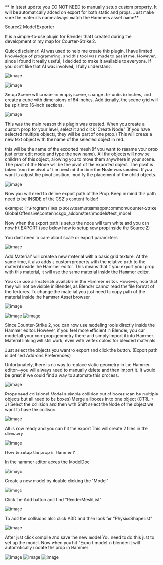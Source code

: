 ** In latest update you DO NOT NEED to manually setup custom property. It will be automatically added on export for both static and props. Just make sure the materials name always match the Hammers asset name**


Source2 Model Exporter

It is a simple-to-use plugin for Blender that I created during the development of my map for Counter-Strike 2.

Quick disclaimer! AI was used to help me create this plugin. I have limited knowledge of programming, and this tool was made to assist me. However, since I found it really useful, I decided to make it available to everyone. If you don’t like that AI was involved, I fully understand.

![image](https://github.com/user-attachments/assets/ff6b0c82-2650-48fc-ab83-fb12c15f584a)



![image](https://github.com/user-attachments/assets/0a244812-b5e2-4a58-b151-d6be895a94f3)

Setup Scene will create an empty scene, change the units to inches, and create a cube with dimensions of 64 inches.
Additionally, the scene grid will be split into 16-inch sections.



![image](https://github.com/user-attachments/assets/d32c794a-c98e-4a8a-b05a-e468f411b79f)

This was the main reason this plugin was created. When you create a custom prop for your level, select it and click 'Create Node.' (If you have selected multiple objects, they will be part of one prop.)
This will create a new text object with the name of the selected object in red. 

this will be the name of the exported mesh (If you want to rename your prop just enter edit mode and type the new name). All the objects will now be children of this object, allowing you to move them anywhere in your scene.
The pivot of the Node will be the pivot of the exported object. The pivot is taken from the pivot of the mesh at the time the Node was created. If you want to adjust the pivot position, modify the placement of the child objects.

![image](https://github.com/user-attachments/assets/6ab519b2-b083-403f-ba5d-dc0553a7ebae)

Now you will need to define export path of the Prop. Keep in mind this path need to be INSIDE of the CS2's content folder!

example: F:\Program Files (x86)\Steam\steamapps\common\Counter-Strike Global Offensive\content\csgo_addons\test\models\test_model

Now when the export path is setup the node will turn white and you can now hit EXPORT (see below how to setup new prop inside the Source 2)

You dont need to care about scale or export parameters 




![image](https://github.com/user-attachments/assets/6b86fdb6-7822-4fc9-a9b5-933a72392338)

Add Material' will create a new material with a basic grid texture. At the same time, it also adds a custom property with the relative path to the material inside the Hammer editor. This means that if you export your prop with this material, it will use the same material inside the Hammer editor.

You can use all materials available in the Hammer editor. However, note that they will not be visible in Blender, as Blender cannot read the file format of the textures.
To change the material you just need to copy path of the material inside the hammer Asset browser 

![image](https://github.com/user-attachments/assets/e4f668b9-992b-423d-9df8-0197d72a7f9a)






![image](https://github.com/user-attachments/assets/be6372d7-16f3-451a-acb1-3aab25b369e1)
![image](https://github.com/user-attachments/assets/700c3c6c-5313-4573-8690-4cbc6d9a1310)

Since Counter-Strike 2, you can now use modeling tools directly inside the Hammer editor.
However, if you feel more efficient in Blender, you can model all your non-prop geometry there and simply import it into Hammer. Material linking will still work, even with vertex colors for blended materials.


Just select the objects you want to export and click the button. (Export path is defined Add-ons Preferences)


Unfortunately, there is no way to replace static geometry in the Hammer editor—you will always need to manually delete and then import it. It would be great if we could find a way to automate this process.



![image](https://github.com/user-attachments/assets/6f177207-e45b-494b-b595-6f22feb3f86f)

Props need collisions! Model a simple collision out of boxes (can be multiple objects but all need to be boxes) Merge all boxes in to one object (CTRL + J)
Select the collision and then with Shift select the Node of the object we want to have the collison 

![image](https://github.com/user-attachments/assets/b6eff793-f94e-4ccd-9167-405b4aad5dfa)


All is now ready and you can hit the export 
This will create 2 files in the directory 

![image](https://github.com/user-attachments/assets/1b179aa8-85d5-4b57-907c-7c10e728ffc4)


How to setup the prop in Hammer?

In the hammer editor acces the ModelDoc

![image](https://github.com/user-attachments/assets/2df7c08c-4837-4000-860f-eb1ca0f70143)

Create a new model by double clicking the "Model"

![image](https://github.com/user-attachments/assets/4587f26f-4a29-47d3-b084-0cbdad1c8a68)

Click the Add button and find "RenderMeshList"

![image](https://github.com/user-attachments/assets/3c7f9b83-3ba8-401c-9f87-3d97cbc567fd)

To add the collisions also click ADD and then look for "PhysicsShapeList"

![image](https://github.com/user-attachments/assets/80d56185-36ff-44e6-99c8-e8742788cbd8)

After just click compile and save the new model 
You need to do this just to set up the model. Now when you hit "Export model in blender it will automatically update the prop in Hammer






![image](https://github.com/user-attachments/assets/c3ecdc10-b4f6-4749-a406-5f68c965f579)
![image](https://github.com/user-attachments/assets/67d4da6c-c6d0-41b4-be8e-1b5e7e81b8e7)
![image](https://github.com/user-attachments/assets/cd25cd4e-d774-4a15-817f-5a08c8d0e920)












